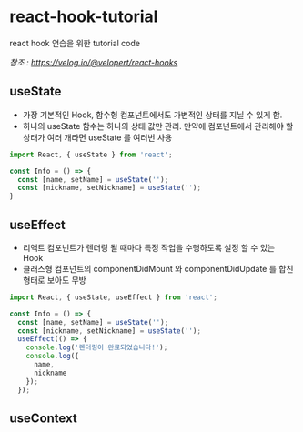 # react-hook-tutorial
react hook 연습을 위한 tutorial code

_참조 : https://velog.io/@velopert/react-hooks_

## useState
- 가장 기본적인 Hook, 함수형 컴포넌트에서도 가변적인 상태를 지닐 수 있게 함.
- 하나의 useState 함수는 하나의 상태 값만 관리. 만약에 컴포넌트에서 관리해야 할 상태가 여러 개라면 useState 를 여러번 사용
```javascript
import React, { useState } from 'react';

const Info = () => {
  const [name, setName] = useState('');
  const [nickname, setNickname] = useState('');
}
```

## useEffect
- 리액트 컴포넌트가 렌더링 될 때마다 특정 작업을 수행하도록 설정 할 수 있는 Hook
- 클래스형 컴포넌트의 componentDidMount 와 componentDidUpdate 를 합친 형태로 보아도 무방
```javascript
import React, { useState, useEffect } from 'react';

const Info = () => {
  const [name, setName] = useState('');
  const [nickname, setNickname] = useState('');
  useEffect(() => {
    console.log('렌더링이 완료되었습니다!');
    console.log({
      name,
      nickname
    });
  });
```

## useContext
